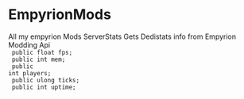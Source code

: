 # EmpyrionMods
All my empyrion Mods
ServerStats
Gets Dedistats info from Empyrion Modding Api<br>
<code>
public float fps;<br>
public int mem;<br>
public int players;<br>
public ulong ticks;<br>
public int uptime;<br>
  </code>
